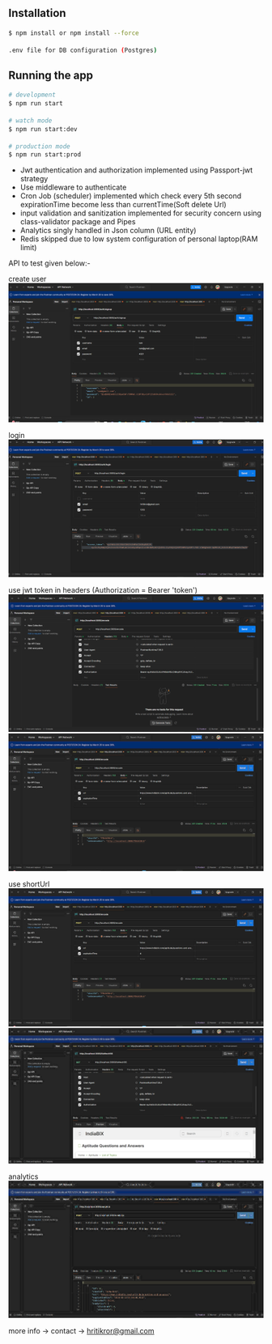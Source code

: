 
## Installation

```bash
$ npm install or npm install --force

.env file for DB configuration (Postgres)

```

## Running the app

```bash
# development
$ npm run start

# watch mode
$ npm run start:dev

# production mode
$ npm run start:prod
```

* Jwt authentication and authorization implemented using Passport-jwt strategy
* Use middleware to authenticate
* Cron Job (scheduler) implemented which check every 5th second expirationTime become less than currentTime(Soft delete Url)
* input validation and sanitization implemented for security concern using class-validator package and Pipes
* Analytics singly handled in Json column (URL entity)
* Redis skipped due to low system configuration of personal laptop(RAM limit)



API to test given below:-

create user
![alt text](image.png)


login 
![alt text](image-1.png)


use jwt token in headers (Authorization = Bearer 'token')
![alt text](image-2.png)
![alt text](image-3.png)


use shortUrl
![alt text](image-4.png)
![alt text](image-5.png)


analytics
![alt text](image-6.png)

more info -> contact -> hritikror@gmail.com